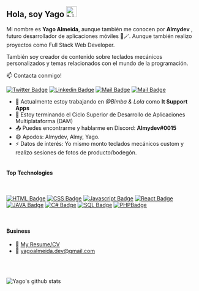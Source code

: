 ## Hola, soy Yago <img src="https://user-images.githubusercontent.com/1303154/88677602-1635ba80-d120-11ea-84d8-d263ba5fc3c0.gif" width="28px" height="28px" alt="hi">

Mi nombre es **Yago Almeida**, aunque también me conocen por **Almydev** , futuro desarrollador de aplicaciones móviles 🚀🪄. Aunque también realizo proyectos como Full Stack Web Developer.

También soy creador de contenido sobre teclados mecánicos personalizados y temas relacionados con el mundo de la programación.

:mailbox: Contacta conmigo!

[![Twitter Badge](https://img.shields.io/badge/-@almydev__-1ca0f1?style=flat&labelColor=1ca0f1&logo=twitter&logoColor=white&link=https://twitter.com/Ipenywis)](https://twitter.com/almydev_) [![Linkedin Badge](https://img.shields.io/badge/-Yago_Almeida-0e76a8?style=flat&labelColor=0e76a8&logo=linkedin&logoColor=white)](https://www.linkedin.com/in/yagoalmg/) [![Mail Badge](https://img.shields.io/badge/-@almydev-e84393?style=flat&labelColor=e84393&logo=instagram&logoColor=white)](https://www.instagram.com/almydev/) [![Mail Badge](https://img.shields.io/badge/-yagoalmeida.dev-c0392b?style=flat&labelColor=c0392b&logo=gmail&logoColor=white)](mailto:yagoalmeida.dev@gmail.com)

<!-- TODO: Add last video link -->

- 🔭 Actualmente estoy trabajando en *@Bimba & Lola* como **It Support Apps**
- 🤔 Estoy terminando el Ciclo Superior de Desarrollo de Aplicaciones Multiplataforma (DAM)
- 📤 Puedes encontrarme y hablarme en Discord: __**Almydev#0015**__
- 😄 Apodos: Almydev, Almy, Yago.
- ⚡ Datos de interés: Yo mismo monto teclados mecánicos custom y realizo sesiones de fotos de producto/bodegón.
<br /><br />

#### Top Technologies
<br />

<!-- TODO: Make technologies links takes you to repositories -->

[![HTML Badge](https://img.shields.io/badge/-HTML-EA5034?style=for-the-badge&labelColor=black&logo=HTML5&logoColor=EA5034)](#)
[![CSS Badge](https://img.shields.io/badge/-CSS-1EA8F1?style=for-the-badge&labelColor=black&logo=CSS3&logoColor=1EA8F1)](#) 
[![Javascript Badge](https://img.shields.io/badge/-Javascript-F0DB4F?style=for-the-badge&labelColor=black&logo=javascript&logoColor=F0DB4F)](#)
[![React Badge](https://img.shields.io/badge/-React-61DBFB?style=for-the-badge&labelColor=black&logo=react&logoColor=61DBFB)](#) 
[![JAVA Badge](https://img.shields.io/badge/-JAVA-1D53EE?style=for-the-badge&labelColor=black&logo=CoffeeScript&logoColor=1D53EE)](#) 
[![C# Badge](https://img.shields.io/badge/-C_Sharp-3C873A?style=for-the-badge&labelColor=black&logo=C&logoColor=3C873A)](#) 
[![SQL Badge](https://img.shields.io/badge/-SQL-e535ab?style=for-the-badge&labelColor=black&logo=SQLite&logoColor=e535ab)](#)
[![PHPBadge](https://img.shields.io/badge/-PHP-1DE7EE?style=for-the-badge&labelColor=black&logo=PHP&logoColor=1DE7EE)](#)


<br />

#### Business
- 📎 [My Resume/CV](https://github.com/Almydev/Almydev/blob/main/resumes/CV_YagoAlmeida.pdf)
- 📧 yagoalmeida.dev@gmail.com

<br /><br />

![Yago's github stats](https://github-readme-stats.vercel.app/api?username=almydev&count_private=true&theme=tokyonight&hide=contribs,prs)

</details>
